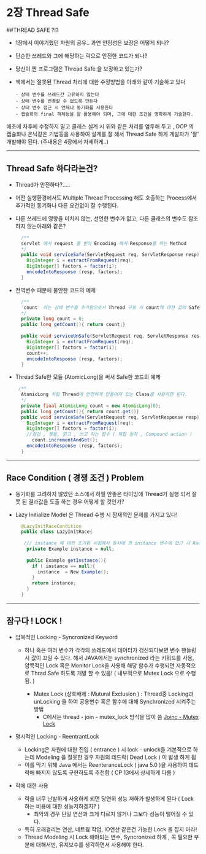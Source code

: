 # 2장 Thread Safe 

##THREAD SAFE ?!?

* 1장에서 이야기했던 자원의 공유.. 과연 안정성은 보장은 어떻게 되나? 

* 단순한 쓰레드와 그에 해당하는 락으로 안전한 코드가 되나?

* 당신이 짠  프로그램은 Thread Safe 을 보장하고 있는가?

* 책에서는 잘못된 Thread 처리에 대한 수정방법을 아래와 같이 기술하고 있다

  ```
  - 상태 변수를 쓰레드간 고유하지 않는다
  - 상태 변수를 변경할 수 없도록 만든다
  - 상태 변수 접근 시 언제나 동기화를 사용한다
  - 캡슐화와 final 객체등을 잘 활용해야 되며, 그에 대한 조건을 명확하게 기술한다.
  ```


애초에 차후에 수정하지 말고 클래스 설계 시 위와 같은 처리를 염두해 두고 , OOP 의 캡슐화나 은닉같은 기법등을 사용하여 설계를 잘 해서 Thread Safe 하게 개발자가 '잘' 개발해야 된다. (주내용은 4장에서 자세하게..)

------

## Thread Safe 하다라는건?

- Thread가 안전하다?.....

- 어떤 실행환경에서도 Multiple Thread Processing 해도 호출하는 Process에서 추가적인 동기화나 다른 요건없이 잘 수행된다.

- 다른 쓰레드에 영향을 미치지 않는, 선언한 변수가 없고, 다른 클래스의 변수도 참조 하지 않는아래와 같은?

  ```java
    /**
    servlet 에서 request 를 받아 Encoding 해서 Response를 하는 Method 
    */
    public void serviceSafe(ServletRequest req, ServletResponse resp){
      BigInteger i = extractFromRequest(req);
      BigInteger[] factors = factor(i);
      encodeIntoResponse (resp, factors);
    }
  ```

- 전역변수 때문에 불안한 코드의 예제

  ```java
    /**
    'count' 라는 상태 변수를 추가함으로서 Thread 구동 시 count에 대한 값의 Safe를 보장할 수 없다.
    */
    private long count = 0;
    public long getCount(){ return count;}
    
    public void serviceUnSafe(ServletRequest req, ServletResponse resp){
      BigInteger i = extractFromRequest(req);
      BigInteger[] factors = factor(i);
      count++;
      encodeIntoResponse (resp, factors);
    }
  ```

- Thread Safe한 모듈 (AtomicLong)을 써서 Safe한 코드의 예제

  ```java
   /**
    AtomicLong 처럼 Thread에 안전하게 만들어져 있는 Class를 사용하면 된다.
    */
    private final AtomicLong count = new AtomicLong(0);
    public long getCount(){ return count.get()}
    public void serviceSafe(ServletRequest req, ServletResponse resp){
      BigInteger i = extractFromRequest(req);
      BigInteger[] factors = factor(i);
      //점검 , 행동, 읽고 , 쓰고 하는 함수 ( 복합 동작 , Compound action )
     	count.incrementAndGet();
      encodeIntoResponse (resp, factors);
    }
  ```

---

## Race Condition ( 경쟁 조건 ) Problem

* 동기화를 고려하지 않았던 소스에서 하필 안좋은 타이밍에 Thread가 실행 되서 잘못 된 결과값을 도출 하는 경우 어떻게 할 것인가? 

* Lazy Initialize Model 은 Thread 수행 시 잠재적인 문제를 가지고 있다!

  ```java
    @LazyInitRaceCondition
    public class LazyInitRace{
     
     /// instance 에 대한 초기화 시점에서 동시에 한 instance 변수에 접근 시 Race Condition 발생 가능
      private Example instance = null;
      
      public Example getInstance(){
        if ( instance == null){
          instance  = New Example();
        }
        return instance;
      } 
    }
  ```

---

## 잠구다 ! LOCK !

*   암묵적인 Locking - Syncronized Keyword

    * 하나 혹은 여러 변수가 각각의 쓰레드에서 데이터가 갱신되다보면 변수 핸들링 시 값이 꼬일 수 있다. 해서 JAVA에서는 synchronized 라는 키워드를 사용, 암묵적인 Lock 혹은 Monitor Lock을 사용해 해당 함수가 수행되면 자동적으로 Thrad Safe 하도록 개발 할 수 있음! ( 내부적으로 Mutex Lock 으로 수행됨. )

      * Mutex Lock (상호배제 : Mutural Exclusion ) : Thread중 Locking과 unLocking 을 하여 공용변수 혹은 함수에 대해 Synchronized 시켜주는 방법 
        * C에서는 thread - join - mutex_lock 방식을 많이 씀 [Joinc - Mutex Lock](http://www.joinc.co.kr/w/Site/Thread/Beginning/Mutex)

*   명시적인 Locking - ReentrantLock

    * Locking은 자원에 대한 진입 ( entrance ) 시 lock - unlock을 기본적으로 하는데 Modeling 을 잘못한 경우 자원의 데드락( Dead Lock ) 이 발생 하게 됨
    * 이를 막기 위해 Java 에서는 ReenteranceLock ( java 5.0 )을 사용하여 데드락에 빠지지 않도록 구현하도록 추천함 ( CP 13에서 상세하게 다룸 )

*   락에 대한 사용

    * 락을 너무 난발하게 사용하게 되면 당연히 성능 저하가 발생하게 된다 ( Lock 하는 비용에 대한 성능저하겠지? )
      * 최악의 경우 단일 연산과 크게 다르지 않거나 그보다 성능이 떨어질 수 있다.
    * 특히 오래걸리는 연산, 네트웤 작업, IO연산 같은건 가능한 Lock 을 잡지 마라!
    * Thread Modeling 시 Lock 해야되는 변수, Syncronized 하게 ,  꼭 필요한 부분에 대해서만, 유지보수를 생각하면서 사용해야 한다.

    ​
